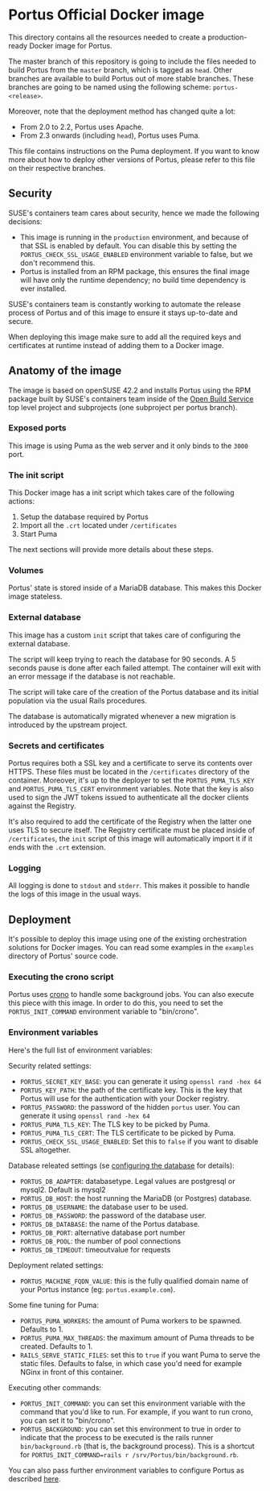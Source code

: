 # Portus Official Docker image

This directory contains all the resources needed to create a production-ready
Docker image for Portus.

The master branch of this repository is going to include the files needed
to build Portus from the `master` branch, which is tagged as `head`. Other
branches are available to build Portus out of more stable branches. These
branches are going to be named using the following scheme: `portus-<release>`.

Moreover, note that the deployment method has changed quite a lot:

- From 2.0 to 2.2, Portus uses Apache.
- From 2.3 onwards (including `head`), Portus uses Puma.

This file contains instructions on the Puma deployment. If you want to know more
about how to deploy other versions of Portus, please refer to this file on their
respective branches.

## Security

SUSE's containers team cares about security, hence we made the following
decisions:

  * This image is running in the `production` environment, and because of that
    SSL is enabled by default. You can disable this by setting the
    `PORTUS_CHECK_SSL_USAGE_ENABLED` environment variable to false, but we don't
    recommend this.
  * Portus is installed from an RPM package, this ensures the final image will
    have only the runtime dependency; no build time dependency is ever installed.

SUSE's containers team is constantly working to automate the release process
of Portus and of this image to ensure it stays up-to-date and secure.

When deploying this image make sure to add all the required keys and
certificates at runtime instead of adding them to a Docker image.

## Anatomy of the image

The image is based on openSUSE 42.2 and installs Portus using the RPM package
built by SUSE's containers team inside of the [Open Build Service](https://build.opensuse.org/project/subprojects/Virtualization:containers:Portus)
top level project and subprojects (one subproject per portus branch).

### Exposed ports

This image is using Puma as the web server and it only binds to the `3000`
port.

### The init script

This Docker image has a init script which takes care of the following actions:

  1. Setup the database required by Portus
  2. Import all the `.crt` located under `/certificates`
  3. Start Puma

The next sections will provide more details about these steps.

### Volumes

Portus' state is stored inside of a MariaDB database. This makes this Docker
image stateless.

### External database

This image has a custom `init` script that takes care of configuring the external
database.

The script will keep trying to reach the database for 90 seconds. A 5 seconds
pause is done after each failed attempt. The container will exit with an error
message if the database is not reachable.

The script will take care of the creation of the Portus database and its initial
population via the usual Rails procedures.

The database is automatically migrated whenever a new migration is introduced
by the upstream project.

### Secrets and certificates

Portus requires both a SSL key and a certificate to serve its contents over
HTTPS. These files must be located in the `/certificates` directory of the
container. Moreover, it's up to the deployer to set the `PORTUS_PUMA_TLS_KEY`
and `PORTUS_PUMA_TLS_CERT` environment variables. Note that the key is also
used to sign the JWT tokens issued to authenticate all the docker clients
against the Registry.

It's also required to add the certificate of the Registry when the latter one
uses TLS to secure itself. The Registry certificate must be placed inside
of `/certificates`, the `init` script of this image will automatically import
it if it ends with the `.crt` extension.

### Logging

All logging is done to `stdout` and `stderr`. This makes it possible to handle
the logs of this image in the usual ways.

## Deployment

It's possible to deploy this image using one of the existing orchestration
solutions for Docker images. You can read some examples in the `examples`
directory of Portus' source code.

### Executing the crono script

Portus uses [crono](https://github.com/plashchynski/crono) to handle some
background jobs. You can also execute this piece with this image. In order to do
this, you need to set the `PORTUS_INIT_COMMAND` environment variable to
"bin/crono".

### Environment variables

Here's the full list of environment variables:

Security related settings:

  * `PORTUS_SECRET_KEY_BASE`: you can generate it using `openssl rand -hex 64`
  * `PORTUS_KEY_PATH`: the path of the certificate key. This is the key that
    Portus will use for the authentication with your Docker registry.
  * `PORTUS_PASSWORD`: the password of the hidden `portus` user. You can
    generate it using `openssl rand -hex 64`
  * `PORTUS_PUMA_TLS_KEY`: The TLS key to be picked by Puma.
  * `PORTUS_PUMA_TLS_CERT`: The TLS certificate to be picked by Puma.
  * `PORTUS_CHECK_SSL_USAGE_ENABLED`: Set this to `false` if you want to disable
    SSL altogether.

Database releated settings (se [configuring the database](http://port.us.org/docs/database.html) for details):

  * `PORTUS_DB_ADAPTER`: databasetype. Legal values are postgresql or mysql2. Default is mysql2
  * `PORTUS_DB_HOST`: the host running the MariaDB (or Postgres) database.
  * `PORTUS_DB_USERNAME`: the database user to be used.
  * `PORTUS_DB_PASSWORD`: the password of the database user.
  * `PORTUS_DB_DATABASE`: the name of the Portus database.
  * `PORTUS_DB_PORT`: alternative database port number
  * `PORTUS_DB_POOL`: the number of pool connections
  * `PORTUS_DB_TIMEOUT`: timeoutvalue for requests

Deployment related settings:

  * `PORTUS_MACHINE_FQDN_VALUE`: this is the fully qualified domain name of your
    Portus instance (eg: `portus.example.com`).

Some fine tuning for Puma:

  * `PORTUS_PUMA_WORKERS`: the amount of Puma workers to be spawned. Defaults to 1.
  * `PORTUS_PUMA_MAX_THREADS`: the maximum amount of Puma threads to be
    created. Defaults to 1.
  * `RAILS_SERVE_STATIC_FILES`: set this to `true` if you want Puma to serve the
    static files. Defaults to false, in which case you'd need for example NGinx
    in front of this container.

Executing other commands:

  * `PORTUS_INIT_COMMAND`: you can set this environment variable with the
    command that you'd like to run. For example, if you want to run crono, you
    can set it to "bin/crono".
  * `PORTUS_BACKGROUND`: you can set this environment to true in order to
    indicate that the process to be executed is the rails runner
    `bin/background.rb` (that is, the background process). This is a shortcut
    for `PORTUS_INIT_COMMAND=rails r /srv/Portus/bin/background.rb`.

You can also pass further environment variables to configure Portus as
described [here](http://port.us.org/docs/Configuring-Portus.html#override-specific-configuration-options).
